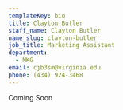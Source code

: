 ```yaml
---
templateKey: bio
title: Clayton Butler
staff_name: Clayton Butler
name_slug: clayton-butler
job_title: Marketing Assistant
department:
  - MKG
email: cjb3sm@virginia.edu
phone: (434) 924-3468
---
```

Coming Soon